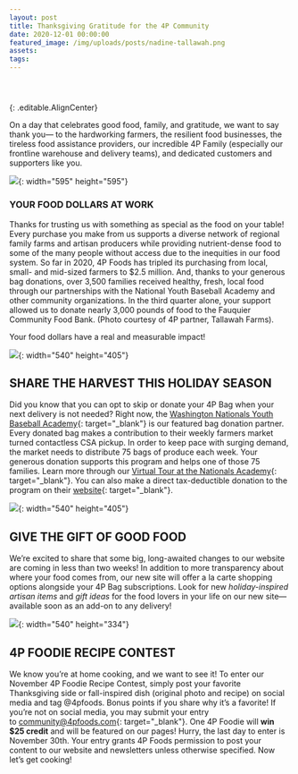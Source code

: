 ```yaml
---
layout: post
title: Thanksgiving Gratitude for the 4P Community
date: 2020-12-01 00:00:00
featured_image: /img/uploads/posts/nadine-tallawah.png
assets:
tags:
---
```


#### &nbsp;
{: .editable.AlignCenter}

On a day that celebrates good food, family, and gratitude, we want to say thank you— to the hardworking farmers, the resilient food businesses, the tireless food assistance providers, our incredible 4P Family (especially our frontline warehouse and delivery teams), and dedicated customers and supporters like you.

![](/uploads/nadine-tallawah.png){: width="595" height="595"}

### YOUR FOOD DOLLARS AT WORK

Thanks for trusting us with something as special as the food on your table\! Every purchase you make from us supports a diverse network of regional family farms and artisan producers while providing nutrient-dense food to some of the many people without access due to the inequities in our food system. So far in 2020, 4P Foods has tripled its purchasing from local, small- and mid-sized farmers to $2.5 million. And, thanks to your generous bag donations, over 3,500 families received healthy, fresh, local food through our partnerships with the National Youth Baseball Academy and other community organizations. In the third quarter alone, your support allowed us to donate nearly 3,000 pounds of food to the Fauquier Community Food Bank. (Photo courtesy of 4P partner, Tallawah Farms).

Your food dollars have a real and measurable impact\!

![](/uploads/unnamed-3.jpg){: width="540" height="405"}

## **SHARE THE HARVEST THIS HOLIDAY SEASON**

Did you know that you can opt to skip or donate your 4P Bag when your next delivery is not needed? Right now, the&nbsp;[Washington Nationals Youth Baseball Academy](https://4pfoods.us3.list-manage.com/track/click?u=ad164c24986d53694379b9d1a&amp;id=8c94a8074b&amp;e=5d0e397c45){: target="_blank"}&nbsp;is our featured bag donation partner. Every donated bag makes a contribution to their weekly farmers market turned contactless CSA pickup. In order to keep pace with surging demand, the market needs to distribute 75 bags of produce each week. Your generous donation supports this program and helps one of those 75 families. Learn more through our&nbsp;[Virtual Tour at the Nationals Academy](https://4pfoods.us3.list-manage.com/track/click?u=ad164c24986d53694379b9d1a&amp;id=30a22510ad&amp;e=5d0e397c45){: target="_blank"}. You can also make a direct tax-deductible donation to the program on their&nbsp;[website](https://4pfoods.us3.list-manage.com/track/click?u=ad164c24986d53694379b9d1a&amp;id=f0dc4ebc80&amp;e=5d0e397c45){: target="_blank"}.

![](/uploads/unnamed-1.jpg){: width="540" height="405"}

## **GIVE THE GIFT OF GOOD FOOD**

We’re excited to share that some big, long-awaited changes to our website are coming in less than two weeks\! In addition to more transparency about where your food comes from, our new site will offer a la carte shopping options alongside your 4P Bag subscriptions. Look for new&nbsp;*holiday-inspired artisan items*&nbsp;and&nbsp;*gift ideas*&nbsp;for the food lovers in your life on our new site— available soon as an add-on to any delivery\!

![](/uploads/unnamed-2.jpg){: width="540" height="334"}

## **4P FOODIE RECIPE CONTEST**

We know you’re at home cooking, and we want to see it\! To enter our November 4P Foodie Recipe Contest, simply post your favorite Thanksgiving side or fall-inspired dish (original photo and recipe) on social media and tag @4pfoods. Bonus points if you share why it’s a favorite\! If you’re not on social media, you may submit your entry to&nbsp;[community@4pfoods.com](mailto:community@4pfoods.com?subject=4P%20Foodie%20Recipe%20Contest!){: target="_blank"}. One 4P Foodie will&nbsp;**win $25 credit**&nbsp;and will be featured on our pages\! Hurry, the last day to enter is November 30th. Your entry grants 4P Foods permission to post your content to our website and newsletters unless otherwise specified. Now let’s get cooking\!
